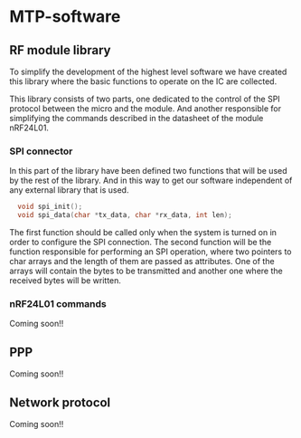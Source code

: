 # MTP-software


## RF module library

To simplify the development of the highest level software we have created this library where the basic functions to operate on the IC are collected.

This library consists of two parts, one dedicated to the control of the SPI protocol between the micro and the module. And another responsible for simplifying the commands described in the datasheet of the module nRF24L01.

### SPI connector

In this part of the library have been defined two functions that will be used by the rest of the library. And in this way to get our software independent of any external library that is used.

```c
  void spi_init();
  void spi_data(char *tx_data, char *rx_data, int len);
```

The first function should be called only when the system is turned on in order to configure the SPI connection.
The second function will be the function responsible for performing an SPI operation, where two pointers to char arrays and the length of them are passed as attributes. One of the arrays will contain the bytes to be transmitted and another one where the received bytes will be written.



### nRF24L01 commands

Coming soon!!

## PPP

Coming soon!!

## Network protocol

Coming soon!!

